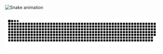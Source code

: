 



  ![Snake animation](https://github.com/harshitjiandani/harshitjiandani/output/snake.svg)





###

<img src="https://raw.githubusercontent.com/harshitjiandani/harshitjiandani/output/snake.svg" alt="Snake animation" />

###



